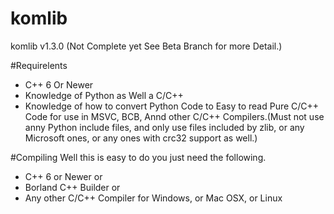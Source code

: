 # komlib
komlib v1.3.0 (Not Complete yet See Beta Branch for more Detail.)

#Requirelents
*  C++ 6 Or Newer
*  Knowledge of Python as Well a C/C++
*  Knowledge of how to convert Python Code to Easy to read Pure C/C++ Code for use in MSVC, BCB, Annd other C/C++ Compilers.(Must not use anny Python include files, and only use files included by zlib, or any Microsoft ones, or any ones with crc32 support as well.)

#Compiling
Well this is easy to do you just need the following.
*  C++ 6 or Newer
or
*  Borland C++ Builder
or
*  Any other C/C++ Compiler for Windows, or Mac OSX, or Linux
